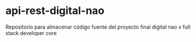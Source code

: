 # api-rest-digital-nao
Repositorio para almacenar código fuente del proyecto final digital nao x full stack developer core
